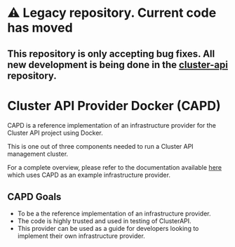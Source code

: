 # ⚠️ Legacy repository. Current code has moved

## This repository is only accepting bug fixes. All new development is being done in the [cluster-api](https://github.com/kubernetes-sigs/cluster-api/tree/master/test/infrastructure/docker) repository.

# Cluster API Provider Docker (CAPD)

CAPD is a reference implementation of an infrastructure provider for the Cluster API project using Docker.

This is one out of three components needed to run a Cluster API management cluster.

For a complete overview, please refer to the documentation available [here](https://github.com/kubernetes-sigs/cluster-api-bootstrap-provider-kubeadm#cluster-api-bootstrap-provider-kubeadm) which uses CAPD as an example infrastructure provider.

## CAPD Goals

* To be a the reference implementation of an infrastructure provider.
* The code is highly trusted and used in testing of ClusterAPI.
* This provider can be used as a guide for developers looking to implement their own infrastructure provider.
